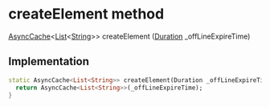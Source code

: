 


# createElement method








[AsyncCache](https://pub.dev/documentation/async/2.8.2/async/AsyncCache-class.html)&lt;[List](https://api.flutter.dev/flutter/dart-core/List-class.html)&lt;[String](https://api.flutter.dev/flutter/dart-core/String-class.html)>> createElement
([Duration](https://api.flutter.dev/flutter/dart-core/Duration-class.html) _offLineExpireTime)








## Implementation

```dart
static AsyncCache<List<String>> createElement(Duration _offLineExpireTime) {
  return AsyncCache<List<String>>(_offLineExpireTime);
}
```







